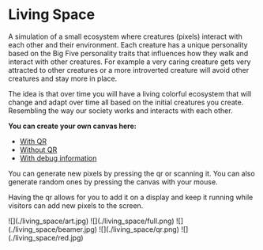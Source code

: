 # Living Space

A simulation of a small ecosystem where creatures (pixels) interact with each other and their environment. Each creature has a unique personality based on the Big Five personality traits that influences how they walk and interact with other creatures. For example a very caring creature gets very attracted to other creatures or a more introverted creature will avoid other creatures and stay more in place.

The idea is that over time you will have a living colorful ecosystem that will change and adapt over time all based on the initial creatures you create. Resembling the way our society works and interacts with each other. 

**You can create your own canvas here:**

<!-- TODO: add query params to local links  -->
- [With QR](../living_space.md)
- [Without QR](https://lyrx.dev/living_space/?QR=false)
- [With debug information](http://lyrx.dev/living_space/?DEBUG_INFO=true)

You can generate new pixels by pressing the qr or scanning it. You can also generate random ones by pressing the canvas with your mouse.

Having the qr allows for you to add it on a display and keep it running while visitors can add new pixels to the screen.

<carousel>
![](./living_space/art.jpg)
![](./living_space/full.png)
![](./living_space/beamer.jpg)
![](./living_space/qr.png)
![](./living_space/red.jpg)
</carousel>
